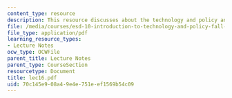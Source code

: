 ```yaml
---
content_type: resource
description: This resource discusses about the technology and policy analysis.
file: /media/courses/esd-10-introduction-to-technology-and-policy-fall-2006/70c145e908a49e4e751eef1569b54c09_lec16.pdf
file_type: application/pdf
learning_resource_types:
- Lecture Notes
ocw_type: OCWFile
parent_title: Lecture Notes
parent_type: CourseSection
resourcetype: Document
title: lec16.pdf
uid: 70c145e9-08a4-9e4e-751e-ef1569b54c09
---
```

